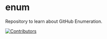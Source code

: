 # enum
Repository to learn about GitHub Enumeration.








































































































[![Contributors](https://img.shields.io/badge/Contributors-3-brightgreen)](https://github.com/EurydiceCorp/enum/graphs/contributors)
